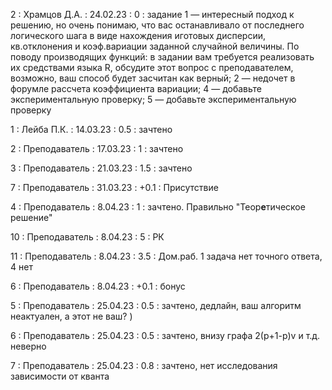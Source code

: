 2 : Храмцов Д.А. : 24.02.23 : 0 : задание 1 — интересный подход к решению, но очень понимаю, что вас останавливало от последнего логического шага в виде нахождения иготовых дисперсии, кв.отклонения и коэф.вариации заданной случайной величины. По поводу производящих функций: в задании вам требуется реализовать их средствами языка R, обсудите этот вопрос с преподавателем, возможно, ваш способ будет засчитан как верный; 2 — недочет в форумле рассчета коэффициента вариации; 4 — добавьте экспериментальную проверку; 5 — добавьте экспериментальную проверку  

1 : Лейба П.К. : 14.03.23 : 0.5 : зачтено

2 : Преподаватель : 17.03.23 : 1 : зачтено

3 : Преподаватель : 21.03.23 : 1.5 : зачтено

7 : Преподаватель : 31.03.23 : +0.1 : Присутствие

4 : Преподаватель : 8.04.23 : 1 : зачтено. Правильно "Теор<b>е</b>тическое решение"

10 : Преподаватель : 8.04.23 : 5 : РК

11 : Преподаватель : 8.04.23 : 3.5 : Дом.раб. 1 задача нет точного ответа, 4 нет

6 : Преподаватель : 8.04.23 : +0.1 : бонус

5 : Преподаватель : 25.04.23 : 0.5 : зачтено, дедлайн, ваш алгоритм неактуален, а этот не ваш? )

6 : Преподаватель : 25.04.23 : 0.5 : зачтено, внизу графа 2(p+1-p)v и т.д. неверно

7 : Преподаватель : 25.04.23 : 0.8 : зачтено, нет исследования зависимости от кванта


